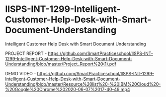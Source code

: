 # llSPS-INT-1299-Intelligent-Customer-Help-Desk-with-Smart-Document-Understanding
Intelligent Customer Help Desk with Smart Document Understanding

PROJECT REPORT - https://github.com/SmartPracticeschool/llSPS-INT-1299-Intelligent-Customer-Help-Desk-with-Smart-Document-Understanding/blob/master/Project_Report%20(1).pdf 

DEMO VIDEO - https://github.com/SmartPracticeschool/llSPS-INT-1299-Intelligent-Customer-Help-Desk-with-Smart-Document-Understanding/blob/master/Resource%20list%20-%20IBM%20Cloud%20-%20Google%20Chrome%202020-06-07%2017-40-49.mp4


